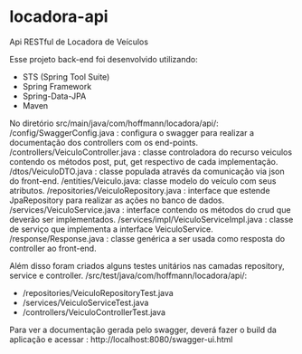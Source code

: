 # locadora-api
Api RESTful de Locadora de Veículos

Esse projeto back-end foi desenvolvido utilizando:
 - STS (Spring Tool Suite)
 - Spring Framework
 - Spring-Data-JPA
 - Maven
 
 No diretório src/main/java/com/hoffmann/locadora/api/:
 /config/SwaggerConfig.java : configura o swagger para realizar a documentação dos controllers com os end-points.
 /controllers/VeiculoController.java : classe controladora do recurso veiculos contendo os métodos post, put, get respectivo de cada implementação.
 /dtos/VeiculoDTO.java : classe populada através da comunicação via json do front-end.
 /entities/Veiculo.java: classe modelo do veículo com seus atributos.
 /repositories/VeiculoRepository.java : interface que estende JpaRepository para realizar as ações no banco de dados.
 /services/VeiculoService.java : interface contendo os métodos do crud que deverão ser implementados.
 /services/impl/VeiculoServiceImpl.java : classe de serviço que implementa a interface VeiculoService.
 /response/Response.java : classe genérica a ser usada como resposta do controller ao front-end.
 
 Além disso foram criados alguns testes unitários nas camadas repository, service e controller.
 /src/test/java/com/hoffmann/locadora/api/:
 - /repositories/VeiculoRepositoryTest.java
 - /services/VeiculoServiceTest.java
 - /controllers/VeiculoControllerTest.java
 
 
 Para ver a documentação gerada pelo swagger, deverá fazer o build da aplicação e acessar : http://localhost:8080/swagger-ui.html
